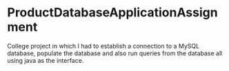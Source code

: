 # ProductDatabaseApplicationAssignment

College project in which I had to establish a connection to a MySQL database, populate the database and also run queries from the database all using java as the interface.
